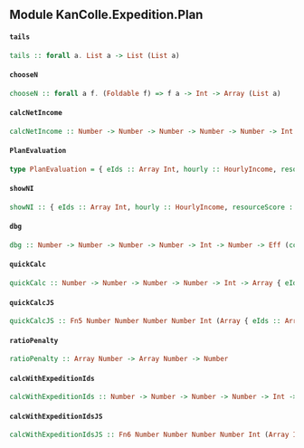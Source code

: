 ## Module KanColle.Expedition.Plan

#### `tails`

``` purescript
tails :: forall a. List a -> List (List a)
```

#### `chooseN`

``` purescript
chooseN :: forall a f. (Foldable f) => f a -> Int -> Array (List a)
```

#### `calcNetIncome`

``` purescript
calcNetIncome :: Number -> Number -> Number -> Number -> Number -> Int -> Array { eIds :: Array Int, hourly :: HourlyIncome, resourceScore :: Number }
```

#### `PlanEvaluation`

``` purescript
type PlanEvaluation = { eIds :: Array Int, hourly :: HourlyIncome, resourceScore :: Number }
```

#### `showNI`

``` purescript
showNI :: { eIds :: Array Int, hourly :: HourlyIncome, resourceScore :: Number } -> String
```

#### `dbg`

``` purescript
dbg :: Number -> Number -> Number -> Number -> Int -> Number -> Eff (console :: CONSOLE) Unit
```

#### `quickCalc`

``` purescript
quickCalc :: Number -> Number -> Number -> Number -> Int -> Array { eIds :: Array Int, hourly :: HourlyIncome, resourceScore :: Number }
```

#### `quickCalcJS`

``` purescript
quickCalcJS :: Fn5 Number Number Number Number Int (Array { eIds :: Array Int, hourly :: HourlyIncome, resourceScore :: Number })
```

#### `ratioPenalty`

``` purescript
ratioPenalty :: Array Number -> Array Number -> Number
```

#### `calcWithExpeditionIds`

``` purescript
calcWithExpeditionIds :: Number -> Number -> Number -> Number -> Int -> Array Int -> Array PlanEvaluation
```

#### `calcWithExpeditionIdsJS`

``` purescript
calcWithExpeditionIdsJS :: Fn6 Number Number Number Number Int (Array Int) (Array PlanEvaluation)
```


